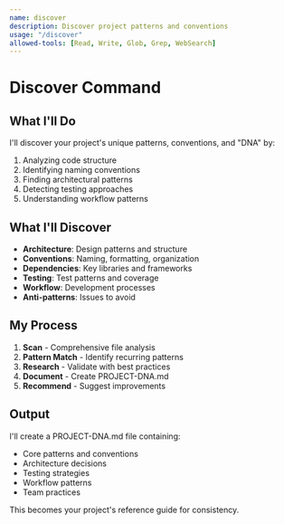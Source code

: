 ```yaml
---
name: discover
description: Discover project patterns and conventions
usage: "/discover"
allowed-tools: [Read, Write, Glob, Grep, WebSearch]
---
```


# Discover Command

## What I'll Do

I'll discover your project's unique patterns, conventions, and "DNA" by:
1. Analyzing code structure
2. Identifying naming conventions
3. Finding architectural patterns
4. Detecting testing approaches
5. Understanding workflow patterns

## What I'll Discover

- **Architecture**: Design patterns and structure
- **Conventions**: Naming, formatting, organization
- **Dependencies**: Key libraries and frameworks
- **Testing**: Test patterns and coverage
- **Workflow**: Development processes
- **Anti-patterns**: Issues to avoid

## My Process

1. **Scan** - Comprehensive file analysis
2. **Pattern Match** - Identify recurring patterns
3. **Research** - Validate with best practices
4. **Document** - Create PROJECT-DNA.md
5. **Recommend** - Suggest improvements

## Output

I'll create a PROJECT-DNA.md file containing:
- Core patterns and conventions
- Architecture decisions
- Testing strategies
- Workflow patterns
- Team practices

This becomes your project's reference guide for consistency.